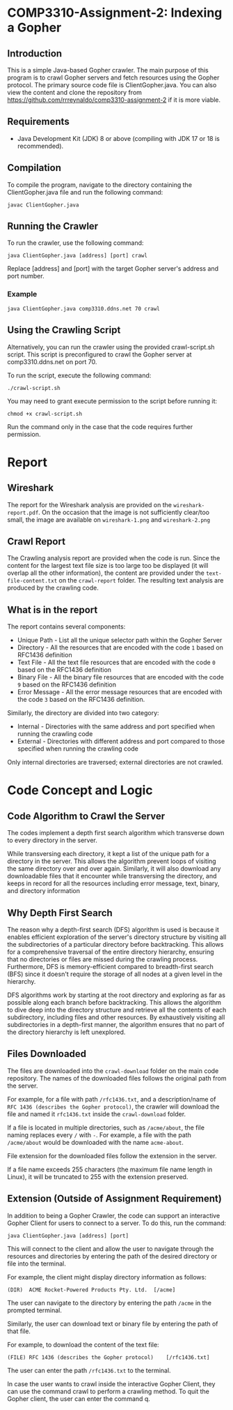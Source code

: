 # COMP3310-Assignment-2: Indexing a Gopher
## Introduction
This is a simple Java-based Gopher crawler. 
The main purpose of this program is to crawl Gopher servers and fetch resources using the Gopher protocol. 
The primary source code file is ClientGopher.java.
You can also view the content and clone the repository from https://github.com/rrreynaldo/comp3310-assignment-2 if it is more viable.

## Requirements
- Java Development Kit (JDK) 8 or above (compiling with JDK 17 or 18 is recommended).

## Compilation
To compile the program, navigate to the directory containing the ClientGopher.java file and run the following command:

`javac ClientGopher.java`

## Running the Crawler
To run the crawler, use the following command:

`java ClientGopher.java [address] [port] crawl`

Replace [address] and [port] with the target Gopher server's address and port number.

### Example

`java ClientGopher.java comp3310.ddns.net 70 crawl`

## Using the Crawling Script
Alternatively, you can run the crawler using the provided crawl-script.sh script. 
This script is preconfigured to crawl the Gopher server at comp3310.ddns.net on port 70.

To run the script, execute the following command:

`./crawl-script.sh`

You may need to grant execute permission to the script before running it:

`chmod +x crawl-script.sh`

Run the command only in the case that the code requires further permission.

# Report
## Wireshark
The report for the Wireshark analysis are provided on the `wireshark-report.pdf`.
On the occasion that the image is not sufficiently clear/too small, the image are available on `wireshark-1.png` and `wireshark-2.png`

## Crawl Report
The Crawling analysis report are provided when the code is run. Since the content for the largest text file size is too large too be displayed
(it will overlap all the other information), the content are provided under the `text-file-content.txt` on the `crawl-report` folder.
The resulting text analysis are produced by the crawling code.

## What is in the report
The report contains several components:
- Unique Path - List all the unique selector path within the Gopher Server
- Directory - All the resources that are encoded with the code `1` based on RFC1436 definition
- Text File - All the text file resources that are encoded with the code `0` based on the RFC1436 definition
- Binary File - All the binary file resources that are encoded with the code `9` based on the RFC1436 definition
- Error Message - All the error message resources that are encoded with the code `3` based on the RFC1436 definition.

Similarly, the directory are divided into two category:
- Internal - Directories with the same address and port specified when running the crawling code
- External - Directories with different address and port compared to those specified when running the crawling code

Only internal directories are traversed; external directories are not crawled.

# Code Concept and Logic
## Code Algorithm to Crawl the Server
The codes implement a depth first search algorithm which transverse down to every directory in the server.

While transversing each directory, it kept a list of the unique path for a directory in the server.
This allows the algorithm prevent loops of visiting the same directory over and over again.
Similarly, it will also download any downloadable files that it encounter while transversing the directory, 
and keeps in record for all the resources including error message, text, binary, and directory information

## Why Depth First Search
The reason why a depth-first search (DFS) algorithm is used is because it enables efficient exploration of the server's 
directory structure by visiting all the subdirectories of a particular directory before backtracking. 
This allows for a comprehensive traversal of the entire directory hierarchy, 
ensuring that no directories or files are missed during the crawling process. 
Furthermore, DFS is memory-efficient compared to breadth-first search (BFS) since it doesn't require the storage of 
all nodes at a given level in the hierarchy.

DFS algorithms work by starting at the root directory and exploring as far as possible along each branch before backtracking. 
This allows the algorithm to dive deep into the directory structure and retrieve all the contents of each subdirectory, 
including files and other resources. By exhaustively visiting all subdirectories in a depth-first manner, 
the algorithm ensures that no part of the directory hierarchy is left unexplored.

## Files Downloaded
The files are downloaded into the `crawl-download` folder on the main code repository.
The names of the downloaded files follows the original path from the server.

For example, for a file with path `/rfc1436.txt`, and a description/name of `RFC 1436 (describes the Gopher protocol)`,
the crawler will download the file and named it `rfc1436.txt` inside the `crawl-download` folder.

If a file is located in multiple directories, such as `/acme/about`, the file naming replaces every `/` with `-`. 
For example, a file with the path `/acme/about` would be downloaded with the name `acme-about`.

File extension for the downloaded files follow the extension in the server.

If a file name exceeds 255 characters (the maximum file name length in Linux), it will be truncated to 255 with the extension preserved.

## Extension (Outside of Assignment Requirement)
In addition to being a Gopher Crawler, the code can support an interactive Gopher Client for users to connect to a server. 
To do this, run the command:

`java ClientGopher.java [address] [port]`

This will connect to the client and allow the user to navigate through the resources and directories by entering the 
path of the desired directory or file into the terminal.

For example, the client might display directory information as follows:

`(DIR)	ACME Rocket-Powered Products Pty. Ltd.	[/acme]`

The user can navigate to the directory by entering the path `/acme` in the prompted terminal.

Similarly, the user can download text or binary file by entering the path of that file.

For example, to download the content of the text file:

`(FILE)	RFC 1436 (describes the Gopher protocol)	[/rfc1436.txt]`

The user can enter the path `/rfc1436.txt` to the terminal.

In case the user wants to crawl inside the interactive Gopher Client, they can use the command crawl to perform a crawling method. 
To quit the Gopher client, the user can enter the command q.